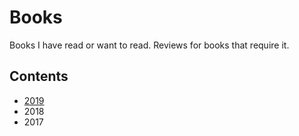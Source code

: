# Books

Books I have read or want to read. Reviews for books that require it.

## Contents

- [2019](2019)
- 2018
- 2017

